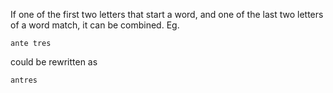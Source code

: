 If one of the first two letters that start a word, and one of the last two letters of a word match, it can be combined.
Eg.
```
ante tres
```
could be rewritten as
```
antres
```
